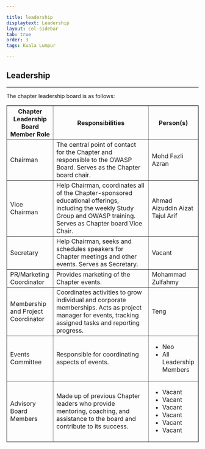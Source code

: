 ```yaml
---

title: leadership
displaytext: Leadership
layout: col-sidebar
tab: true
order: 3
tags: Kuala Lumpur

---
```


## Leadership

------------------
The chapter leadership board is as follows:

<table cellpadding="5" cellspacing="0" border="1">
  <tr>
    <th>Chapter Leadership Board Member Role</th>
    <th width="50%">Responsibilities</th>
    <th>Person(s)</th>
  </tr>
  <tr>
    <td>Chairman</td>
    <td>The central point of contact for the Chapter and responsible to the OWASP Board. Serves as the Chapter board chair.</td>
    <td>Mohd Fazli Azran</td>
  </tr>
    <tr>
    <td>Vice Chairman</td>
    <td>Help Chairman, coordinates all of the Chapter-sponsored educational offerings, including the weekly Study Group and OWASP training. Serves as Chapter board Vice Chair.</td>
    <td>Ahmad Aizuddin Aizat Tajul Arif</td>
  </tr>
  <tr>
    <td>Secretary</td>
    <td>Help Chairman, seeks and schedules speakers for Chapter meetings and other events. Serves as Secretary.</td>
    <td>Vacant</td>
  </tr>
  <tr>
    <td>PR/Marketing Coordinator</td>
    <td>Provides marketing of the Chapter events.</td>
    <td>Mohammad Zulfahmy</td>
  </tr>
  <tr>
    <td>Membership and Project Coordinator</td>
    <td>Coordinates activities to grow individual and corporate memberships. Acts as project manager for events, tracking assigned tasks and reporting progress.</td>
    <td>Teng</td>
  </tr>
  <tr>
    <td>Events Committee</td>
    <td>Responsible for coordinating aspects of events.</td>
    <td><ul>
        <li>Neo</li>
        <li>All Leadership Members</li>
      </ul></td>
  </tr>
  <tr>
    <td>Advisory Board Members</td>
    <td>Made up of previous Chapter leaders who provide mentoring, coaching, and assistance to the board and contribute to its success.</td>
    <td>
      <ul>
        <li>Vacant</li>
        <li>Vacant</li>
        <li>Vacant</li>
        <li>Vacant</li>
        <li>Vacant</li>
        <li>Vacant</li>
      </ul>
    </td>
  </tr>
</table>
